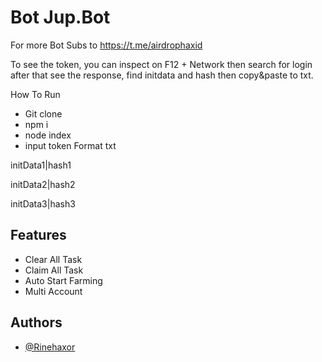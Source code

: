 ﻿# Bot Jup.Bot

For more Bot Subs to https://t.me/airdrophaxid

To see the token, you can inspect on F12 + Network then search for login after that see the response, find initdata and hash then copy&paste to txt.

How To Run

-  Git clone
-  npm i
-  node index
-  input token
   Format txt

initData1|hash1

initData2|hash2

initData3|hash3

## Features

-  Clear All Task
-  Claim All Task
-  Auto Start Farming
-  Multi Account

## Authors

-  [@Rinehaxor](https://www.github.com/rinehaxor)
